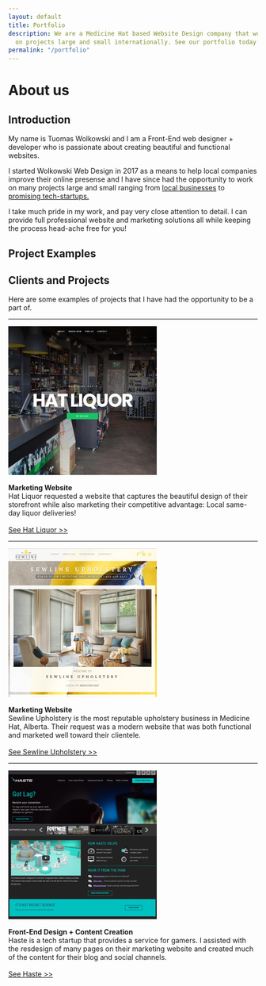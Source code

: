 ```yaml
---
layout: default
title: Portfolio
description: We are a Medicine Hat based Website Design company that works with clients
  on projects large and small internationally. See our portfolio today!
permalink: "/portfolio"
---
```

<div class="parallax-main parallax-portfolio-first">
<h1>About us</h1>
<a href="#scrolldown" class="chevron-down">
<i class="fas fa-angle-down"></i>
</a>
</div>
<div class="parallax-main parallax-block" id="scrolldown">
<div class="content">
<h2>Introduction</h2>
<p>My name is Tuomas Wolkowski and I am a Front-End web designer + developer who is passionate about creating beautiful and functional websites.</p>
<p>I started Wolkowski Web Design in 2017 as a means to help local companies improve their online presense and I have since had the opportunity to work on many projects large and small ranging from <a href="#projects" onclick="return false;">local businesses</a> to <a href="#projects">promising tech-startups.</a></p> <p>	I take much pride in my work, and pay very close attention to detail. I can provide full professional website and marketing solutions all while keeping the process head-ache free for you!</p>
</div>
</div>

<div class="parallax-main parallax-portfolio-second" id="projects">
<h2 id="large-text">Project Examples</h2>
</div>

<div class="parallax-main parallax-block">
<div class="content">
<h2>Clients and Projects</h2>
<p>Here are some examples of projects that I have had the opportunity to be a part of.</p>
</div>
<div class="clients">
<div class="box">
<hr>
<a target="_blank" href="https://www.hatliquor.ca">
<img src="/assets/images/ww-hatliquor.jpg"></a>
<p><strong>Marketing Website</strong><br>Hat Liquor requested a website that captures the beautiful design of their storefront while also marketing their competitive advantage: Local same-day liquor deliveries!<br><br><a target="_blank" href="https://www.hatliquor.ca">See Hat Liquor >></a></p>
</div>
<div class="box">
<hr>
<a target="_blank" href="https://www.sewline.ca"><img src="/assets/images/ww-sewline.jpg"></a>
<p><strong>Marketing Website</strong><br>Sewline Upholstery is the most reputable upholstery business in Medicine Hat, Alberta. Their request was a modern website that was both functional and marketed well toward their clientele.<br><br><a target="_blank" href="https://www.sewline.ca">See Sewline Upholstery >></a></p>
</div>
<div class="box">
<hr>
<a target="_blank" href="https://haste.net">
<img src="/assets/images/ww-haste.jpg"></a>
<p><strong>Front-End Design + Content Creation</strong><br>Haste is a tech startup that provides a service for gamers. I assisted with the resdesign of many pages on their marketing website and created much of the content for their blog and social channels.<br><br><a target="_blank" href="https://haste.net">See Haste >></a></p>
</div>
</div>
</div>
